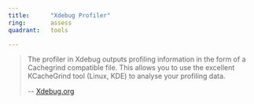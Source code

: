 ```yaml
---
title:      "Xdebug Profiler"
ring:       assess
quadrant:   tools

---
```


> The profiler in Xdebug outputs profiling information in the form of a Cachegrind compatible file. This allows you to use the excellent KCacheGrind tool (Linux, KDE) to analyse your profiling data.
>
> -- [Xdebug.org](https://xdebug.org/docs/profiler)